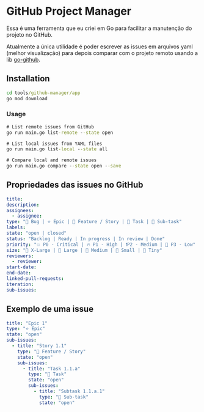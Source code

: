 # GitHub Project Manager

Essa é uma ferramenta que eu criei em Go para facilitar a manutenção do projeto no GitHub.

Atualmente a única utilidade é poder escrever as issues em arquivos yaml (melhor visualização) para depois comparar com o projeto remoto usando a lib [go-github](https://github.com/google/go-github).

## Installation

```cmd
cd tools/github-manager/app
go mod download
```

### Usage

```cmd
# List remote issues from GitHub
go run main.go list-remote --state open

# List local issues from YAML files
go run main.go list-local --state all

# Compare local and remote issues
go run main.go compare --state open --save
```

## Propriedades das issues no GitHub

```yaml
title:
description:
assignees:
  - assignee:
type: "🐛 Bug | ⭐ Epic | 📖 Feature / Story | 📝 Task | 🔨 Sub-task"
labels:
state: "open | closed"
status: "Backlog | Ready | In progress | In review | Done"
priority: "💥 P0 - Critical | 🔥 P1 - High | ❗P2 - Medium | 🧊 P3 - Low"
size: "🐋 X-Large | 🦑 Large | 🐂 Medium | 🐇 Small | 🦔 Tiny"
reviewers:
  - reviewer:
start-date:
end-date:
linked-pull-requests:
iteration:
sub-issues:
```

## Exemplo de uma issue

```yaml
title: "Epic 1"
type: "⭐ Epic"
state: "open"
sub-issues:
  - title: "Story 1.1"
    type: "📖 Feature / Story"
    state: "open"
    sub-issues:
      - title: "Task 1.1.a"
        type: "📝 Task"
        state: "open"
        sub-issues:
          - title: "Subtask 1.1.a.1"
            type: "🔨 Sub-task"
            state: "open"
```
